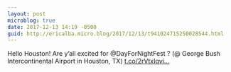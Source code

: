 ```yaml
---
layout: post
microblog: true
date: 2017-12-13 14:19 -0500
guid: http://ericalba.micro.blog/2017/12/13/t941024715250028544.html
---
```

Hello Houston! Are y’all excited for @DayForNightFest ? (@ George Bush Intercontinental Airport in Houston, TX) [t.co/2rVtxIqvi...](https://t.co/2rVtxIqvin)
